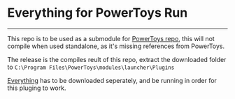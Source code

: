 # Everything for PowerToys Run
---
This repo is to be used as a submodule for [PowerToys repo](https://github.com/lin-ycv/PowerToys/tree/Everything), this will not compile when used standalone, as it's missing references from PowerToys.

The release is the compiles reult of this repo, extract the downloaded folder to `C:\Program Files\PowerToys\modules\launcher\Plugins`

[Everything](https://www.voidtools.com/downloads/) has to be downloaded seperately, and be running in order for this pluging to work.
